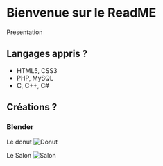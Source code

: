 # Bienvenue sur le ReadME
Presentation

## Langages appris ?

+ HTML5, CSS3
+ PHP, MySQL
+ C, C++, C#

## Créations ?

### Blender 
Le donut
![Donut](https://imgur.com/pW0HMQs)

Le Salon 
![Salon](https://imgur.com/5UW0EjK)
